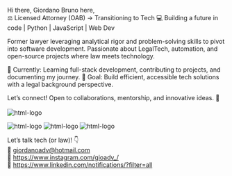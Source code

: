 
Hi there, Giordano Bruno here,
<br>
⚖️ Licensed Attorney (OAB) → Transitioning to Tech
💻 Building a future in code | Python | JavaScript | Web Dev

Former lawyer leveraging analytical rigor and problem-solving skills to pivot into software development. Passionate about LegalTech, automation, and open-source projects where law meets technology.

🔹 Currently: Learning full-stack development, contributing to projects, and documenting my journey.
🔹 Goal: Build efficient, accessible tech solutions with a legal background perspective.

Let’s connect! Open to collaborations, mentorship, and innovative ideas. :metal:
<br>
<br>
<img src="https://img.shields.io/badge/HTML5-E34F26?style=for-the-badge&logo=html5&logoColor=white" alt="html-logo" />

<img src="https://img.shields.io/badge/CSS3-1572B6?style=for-the-badge&logo=css3&logoColor=white" alt="html-logo" />

<img src="https://img.shields.io/badge/JavaScript-323330?style=for-the-badge&logo=javascript&logoColor=F7DF1E" alt="html-logo" />

<img src="https://img.shields.io/badge/Python-3776AB?style=for-the-badge&logo=python&logoColor=white" alt="html-logo" />

Let’s talk tech (or law)! 👇
<br>
📧 giordanoadv@hotmail.com
<br>
📸 https://www.instagram.com/gioadv_/
<br>
🔗 https://www.linkedin.com/notifications/?filter=all
<br>



